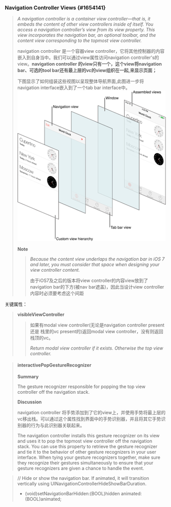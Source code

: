 ### Navigation Controller Views {#1654141}

> _A navigation controller is a container view controller—that is, it embeds the content of other view controllers inside of itself. You access a navigation controller’s view from its view property.  This view incorporates the navigation bar, an optional toolbar, and the content view corresponding to the topmost view controller._
>
> navigation controller 是一个容器view controller，它将其他控制器的内容嵌入到自身当中。我们可以通过view属性访问navigation controller's的view。**navigation controller 的view只有一个，这个view将navigation bar、可选的tool bar还有最上层的vc的view组织在一起,来显示页面；**
>
> 下图显示了如何组装这些视图以呈现整体导航界面,此图进一步将navigation interface嵌入到了一个tab bar interface中。![](/assets/NavigationViews.png)
>
> **Note**
>
> > _Because the content view underlaps the navigation bar in iOS 7 and later, you must consider that space when designing your view controller content._
> >
> > 由于iOS7及之后的版本将view controller的内容view放到了navigation bar的下方\(被nav bar遮盖\)，因此当设计view controller 内容时必须要考虑这个间距

关键属性：

> **visibleViewController**
>
> > 如果有modal view controller\(无论是navigation controller present 还是 栈里的vc present的\)返回modal view controller，没有则返回栈顶的vc。
> >
> > _Return modal view controller if it exists. Otherwise the top view controller._

> #### interactivePopGestureRecognizer
>
> **Summary**
>
> The gesture recognizer responsible for popping the top view controller off the navigation stack.
>
> **Discussion**
>
> navigation controller 将手势添加到了它的view上，并使用手势将最上层的vc移出栈。可以通过这个属性找到界面中的手势识别器，并且将其它手势识别器的行为与此识别器关联起来。
>
> The navigation controller installs this gesture recognizer on its view and uses it to pop the topmost view controller off the navigation stack. You can use this property to retrieve the gesture recognizer and tie it to the behavior of other gesture recognizers in your user interface. When tying your gesture recognizers together, make sure they recognize their gestures simultaneously to ensure that your gesture recognizers are given a chance to handle the event.

> // Hide or show the navigation bar. If animated, it will transition vertically using UINavigationControllerHideShowBarDuration.  
> - \(void\)setNavigationBarHidden:\(BOOL\)hidden animated:\(BOOL\)animated;



